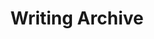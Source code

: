 ---
permalink: /archive/
title: Writing Archive
eleventyNavigation:
  key: Writing
  order: 3
changefreq: weekly
sections: 
  - type: intro
    heading: "Writing archives"
    subheading: "Writing is one of my favorite hobbies. You can find some of what I've shared online here."
  # - type: entries
  #   showCovers: true
  #   heading: "Featured articles"
  #   spacing: 10
  #   orientation: horizontal
  #   columns: 2
  #   items: 
  #     from: featured
  #     limit: 2
  - type: entries
    showCovers: false
    heading: "All articles"
    spacing: 10
    orientation: archive
    items: 
      from: posts
      limit: -100
  - type: newsletter
    spacing: 10
---